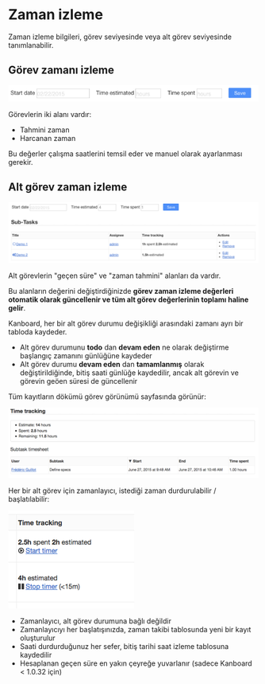 Zaman izleme
=============

Zaman izleme bilgileri, görev seviyesinde veya alt görev seviyesinde tanımlanabilir.

Görev zamanı izleme
------------------

![Task time tracking](../screenshots/task-time-tracking.png)

Görevlerin iki alanı vardır:

- Tahmini zaman
- Harcanan zaman

Bu değerler çalışma saatlerini temsil eder ve manuel olarak ayarlanması gerekir.

Alt görev zaman izleme
---------------------

![Subtask time tracking](../screenshots/subtask-time-tracking.png)

Alt görevlerin "geçen süre" ve "zaman tahmini" alanları da vardır.

Bu alanların değerini değiştirdiğinizde **görev zaman izleme değerleri otomatik olarak güncellenir ve tüm alt görev değerlerinin toplamı haline gelir**.

Kanboard, her bir alt görev durumu değişikliği arasındaki zamanı ayrı bir tabloda kaydeder.

- Alt görev durumunu **todo** dan **devam eden** ne olarak değiştirme başlangıç zamanını günlüğüne kaydeder
- Alt görev durumu **devam eden** dan **tamamlanmış** olarak değiştirildiğinde, bitiş saati günlüğe kaydedilir, ancak alt görevin ve görevin geöen süresi de güncellenir

Tüm kayıtların dökümü görev görünümü sayfasında görünür:

![Task timesheet](../screenshots/task-timesheet.png)

Her bir alt görev için zamanlayıcı, istediği zaman durdurulabilir / başlatılabilir:

![Subtask timer](../screenshots/subtask-timer.png)

- Zamanlayıcı, alt görev durumuna bağlı değildir
- Zamanlayıcıyı her başlatışınızda, zaman takibi tablosunda yeni bir kayıt oluşturulur
- Saati durdurduğunuz her sefer, bitiş tarihi saat izleme tablosuna kaydedilir
- Hesaplanan geçen süre en yakın çeyreğe yuvarlanır (sadece Kanboard < 1.0.32 için)
